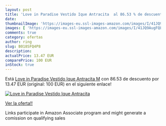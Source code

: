 ```yaml
---
layout: post
title: 'Love in Paradise Vestido Ique Antracita  al 86.53 % de descuento'
date: 
thumbnailImage: 'https://images-eu.ssl-images-amazon.com/images/I/41JQ9AugFQL._SL200_.jpg'
images: [ 'https://images-eu.ssl-images-amazon.com/images/I/41JQ9AugFQL._SL200_.jpg' ]
comments: true
category: ofertas
author: ring
slug: B018SFQ4P8
description:
actualPrice: 13.47 EUR
comparePrice: 100 EUR
inStock: true
---
```


Está [Love in Paradise Vestido Ique Antracita M](https://www.amazon.es/dp/B018SFQ4P8/?tag=tolees-21) con 86.53 de descuento por 13.47 EUR (original: 100 EUR) en el siguiente enlace!

[![Love in Paradise Vestido Ique Antracita ](https://images-eu.ssl-images-amazon.com/images/I/41JQ9AugFQL._SL200_.jpg)](https://www.amazon.es/dp/B018SFQ4P8/?tag=tolees-21)

[Ver la oferta!!](https://www.amazon.es/dp/B018SFQ4P8/?tag=tolees-21)

Links participate in Amazon Associate program and might generate a comission on qualifying sales


